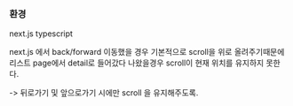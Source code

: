 ### 환경

next.js
typescript

next.js 에서 back/forward 이동했을 경우 기본적으로 scroll을 위로 올려주기때문에
리스트 page에서 detail로 들어갔다 나왔을경우 scroll이 현재 위치를 유지하지 못한다.

-> 뒤로가기 및 앞으로가기 시에만 scroll 을 유지해주도록.
